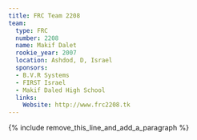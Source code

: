 ```yaml
---
title: FRC Team 2208
team:
  type: FRC
  number: 2208
  name: Makif Dalet
  rookie_year: 2007
  location: Ashdod, D, Israel
  sponsors:
  - B.V.R Systems
  - FIRST Israel
  - Makif Daled High School
  links:
    Website: http://www.frc2208.tk
---
```


{% include remove_this_line_and_add_a_paragraph %}